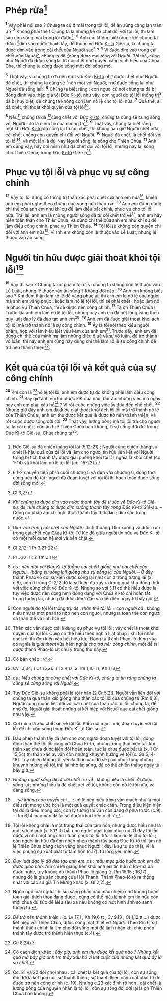 # Phép rửa[^1-9dbdfe2e-1762-4d8b-ba66-05fa67758a0a]
<sup><b>1</b></sup> Vậy phải nói sao ? Chúng ta cứ ở mãi trong tội lỗi, để ân sủng càng lan tràn ư ? <sup><b>2</b></sup> Không phải thế ! Chúng ta là những kẻ đã chết đối với tội lỗi, thì làm sao còn sống mãi trong tội được[^2-9dbdfe2e-1762-4d8b-ba66-05fa67758a0a]. <sup><b>3</b></sup> Anh em không biết rằng : khi chúng ta được [^1@-9dbdfe2e-1762-4d8b-ba66-05fa67758a0a]dìm vào nước thanh tẩy, để thuộc về Đức [Ki-tô]() Giê-su, là chúng ta được dìm vào trong cái chết của Người sao[^3-9dbdfe2e-1762-4d8b-ba66-05fa67758a0a] ? <sup><b>4</b></sup> Vì được dìm vào trong cái chết của Người[^4-9dbdfe2e-1762-4d8b-ba66-05fa67758a0a], chúng ta đã [^2@-9dbdfe2e-1762-4d8b-ba66-05fa67758a0a]cùng được mai táng với Người. Bởi thế, cũng như Người đã được sống lại từ cõi chết nhờ quyền năng vinh hiển của Chúa Cha, thì chúng ta cũng được sống một đời sống mới.

<sup><b>5</b></sup> Thật vậy, vì chúng ta đã nên một với Đức [Ki-tô]() nhờ được chết như Người đã chết, thì chúng ta cũng sẽ [^3@-9dbdfe2e-1762-4d8b-ba66-05fa67758a0a]nên một với Người, nhờ được sống lại như Người đã sống lại[^5-9dbdfe2e-1762-4d8b-ba66-05fa67758a0a]. <sup><b>6</b></sup> Chúng ta biết rằng : con người cũ nơi chúng ta đã bị đóng đinh vào thập giá với Đức [Ki-tô](), như vậy, con người do tội lỗi thống trị[^6-9dbdfe2e-1762-4d8b-ba66-05fa67758a0a] đã bị huỷ diệt, để chúng ta không còn làm nô lệ cho tội lỗi nữa. <sup><b>7</b></sup> Quả thế, ai đã chết, thì thoát khỏi quyền của tội lỗi[^7-9dbdfe2e-1762-4d8b-ba66-05fa67758a0a].

<sup><b>8</b></sup> Nếu[^8-9dbdfe2e-1762-4d8b-ba66-05fa67758a0a] chúng ta đã [^4@-9dbdfe2e-1762-4d8b-ba66-05fa67758a0a]cùng chết với Đức [Ki-tô](), chúng ta cũng sẽ cùng sống với Người : đó là niềm tin của chúng ta[^9-9dbdfe2e-1762-4d8b-ba66-05fa67758a0a]. <sup><b>9</b></sup> Thật vậy, chúng ta biết rằng : một khi Đức [Ki-tô]() đã sống lại từ cõi chết, thì không bao giờ Người chết nữa, cái chết chẳng còn quyền chi đối với Người. <sup><b>10</b></sup> Người đã chết, là chết đối với tội lỗi[^10-9dbdfe2e-1762-4d8b-ba66-05fa67758a0a], và một lần là đủ. Nay Người sống, là sống cho Thiên Chúa. <sup><b>11</b></sup> Anh em cũng vậy, hãy coi mình như đã chết đối với tội lỗi, nhưng nay lại sống cho Thiên Chúa, trong Đức [Ki-tô]() Giê-su[^11-9dbdfe2e-1762-4d8b-ba66-05fa67758a0a].


# Phục vụ tội lỗi và phục vụ sự công chính
<sup><b>12</b></sup> Vậy tội lỗi đừng có thống trị thân xác phải chết của anh em nữa[^12-9dbdfe2e-1762-4d8b-ba66-05fa67758a0a], khiến anh em phải nghe theo những dục vọng của thân xác. <sup><b>13</b></sup> Anh em đừng dùng chi thể của anh em như khí cụ để làm điều bất chính, phục vụ cho tội lỗi nữa. Trái lại, anh em là những người sống đã từ cõi chết trở về[^13-9dbdfe2e-1762-4d8b-ba66-05fa67758a0a], anh em hãy hiến toàn thân cho Thiên Chúa, và dùng chi thể của anh em như khí cụ để làm điều công chính, phục vụ Thiên Chúa. <sup><b>14</b></sup> Tội lỗi sẽ không còn quyền chi đối với anh em nữa[^14-9dbdfe2e-1762-4d8b-ba66-05fa67758a0a], vì anh em không còn lệ thuộc vào Lề Luật, nhưng lệ thuộc vào ân sủng.


# Người tín hữu được giải thoát khỏi tội lỗi[^15-9dbdfe2e-1762-4d8b-ba66-05fa67758a0a]
<sup><b>15</b></sup> Vậy thì sao ? Chúng ta cứ phạm tội ư, vì chúng ta không còn lệ thuộc vào Lề Luật, nhưng lệ thuộc vào ân sủng ? Không đời nào ! <sup><b>16</b></sup> Anh em không biết sao ? Khi đem thân làm nô lệ để vâng phục ai, thì anh em là nô lệ của người mà anh em vâng phục : hoặc làm nô lệ tội lỗi, thì sẽ phải chết ; hoặc làm nô lệ phục vụ Thiên Chúa, thì sẽ được nên công chính. <sup><b>17</b></sup> Tạ ơn Thiên Chúa ! Trước kia anh em làm nô lệ tội lỗi, nhưng nay anh em đã hết lòng vâng theo quy luật đạo lý đã đào tạo anh em[^16-9dbdfe2e-1762-4d8b-ba66-05fa67758a0a]. <sup><b>18</b></sup> Anh em đã được giải thoát khỏi ách tội lỗi mà trở thành nô lệ sự công chính. <sup><b>19</b></sup> Ấy là tôi nói theo kiểu người phàm, hợp với tầm hiểu biết yếu kém của anh em[^17-9dbdfe2e-1762-4d8b-ba66-05fa67758a0a]. Trước đây, anh em đã dùng chi thể của mình mà làm những điều ô uế và sự vô luân, để trở thành vô luân, thì nay anh em cũng hãy dùng chi thể làm nô lệ sự công chính để trở nên thánh thiện[^18-9dbdfe2e-1762-4d8b-ba66-05fa67758a0a].


# Kết quả của tội lỗi và kết quả của sự công chính
<sup><b>20</b></sup> Khi còn là [^5@-9dbdfe2e-1762-4d8b-ba66-05fa67758a0a]nô lệ tội lỗi, anh em được tự do không phải làm điều công chính. <sup><b>21</b></sup> Bấy giờ anh em thu được kết quả nào, bởi làm những việc mà ngày nay anh em phải xấu hổ[^19-9dbdfe2e-1762-4d8b-ba66-05fa67758a0a] ? Vì rốt cuộc những việc ấy đưa đến chỗ chết. <sup><b>22</b></sup> Nhưng giờ đây anh em đã được giải thoát khỏi ách tội lỗi mà trở thành nô lệ của Thiên Chúa ; anh em thu được kết quả là được trở nên thánh thiện, và rốt cuộc được sống đời đời. <sup><b>23</b></sup> Thật vậy, lương bổng mà tội lỗi trả cho người ta, là cái chết ; còn ân huệ Thiên Chúa ban không, là sự sống đời đời trong Đức [Ki-tô]() Giê-su, Chúa chúng ta[^20-9dbdfe2e-1762-4d8b-ba66-05fa67758a0a].

[^1-9dbdfe2e-1762-4d8b-ba66-05fa67758a0a]: Đức Giê-su đã chiến thắng tội lỗi (5,12-21) ; Người cũng chiến thắng sự chết là hậu quả của tội lỗi và làm cho người tín hữu liên kết với Người trong bí tích thánh tẩy được giải phóng khỏi tội lỗi, nghĩa là khỏi chết (cc 1-14) và khỏi làm nô lệ tội lỗi (cc. 15-23).
[^2-9dbdfe2e-1762-4d8b-ba66-05fa67758a0a]: 6,1-2 chuyển tiếp phần cuối chương 5 và đưa vào chương 6, đồng thời cũng nêu đề tài : người đã đoạn tuyệt với tội lỗi thì hoàn toàn được sống đời sống mới.
[^3-9dbdfe2e-1762-4d8b-ba66-05fa67758a0a]: *Khi chúng ta được dìm vào nước thanh tẩy để thuộc về Đức Ki-tô Giê-su.* ds : *khi chúng ta được dìm xuống thanh tẩy trong Đức Ki-tô Giê-su*. – Cũng có phần ám chỉ nghi thức thánh tẩy thời đầu : dìm sâu trong nước.
[^4-9dbdfe2e-1762-4d8b-ba66-05fa67758a0a]: *Dìm vào trong cái chết của Người* : dịch thoáng. Dìm xuống và được rửa trong cái chết của Chúa Ki-tô. Từ lúc đó giữa người tín hữu và Đức Ki-tô có một mối quan hệ mới và bền chặt.
[^5-9dbdfe2e-1762-4d8b-ba66-05fa67758a0a]: ds : *nên một với Đức Ki-tô (bằng cái chết) giống như cái chết của Người... (bằng sự sống lại) giống như sự sống lại của Người.* – Ở đây thánh Phao-lô coi sự kiện được sống lại như còn ở trong tương lai (x. c.8), còn ở trong Cl 2,12 đó là sự kiện đã xảy ra trong quá khứ đồng thời với việc cùng chết với Đức Ki-tô. Nhưng so với 6,11 có thể hiểu được là tuy việc được nên đồng hình đồng dạng với Chúa Ki-tô chỉ hoàn tất trong tương lai, nhưng đã được khởi đầu và diễn tiến ngay từ bây giờ.
[^6-9dbdfe2e-1762-4d8b-ba66-05fa67758a0a]: Con người do tội lỗi thống trị. ds : *thân thể tội lỗi* = *con người cũ* : không hiểu như là một phần tổ hợp nên con người, nhưng là toàn thể con người, cả thân thể và linh hồn.
[^7-9dbdfe2e-1762-4d8b-ba66-05fa67758a0a]: Thân xác vẫn được coi là dụng cụ phục vụ tội lỗi ; vậy chết là thoát khỏi quyền của tội lỗi. Cũng có thể hiểu theo nghĩa luật pháp : khi tội nhân chết rồi thì đơn kiện cáo hết hiệu lực. Động từ thánh Phao-lô dùng vừa có nghĩa là *giải thoát* vừa hàm nghĩa *cho trở nên công chính*, một đề tài được thánh Phao-lô rất chú ý trong thư này.
[^8-9dbdfe2e-1762-4d8b-ba66-05fa67758a0a]: Có bản chép : *vì*.
[^9-9dbdfe2e-1762-4d8b-ba66-05fa67758a0a]: ds : *Nếu chúng ta cùng chết với Đức Ki-tô, chúng ta tin rằng chúng ta cũng sẽ cùng sống với Người.*
[^10-9dbdfe2e-1762-4d8b-ba66-05fa67758a0a]: Tuy Đức Giê-su không phải là tội nhân (2 Cr 5,21), Người vẫn liên đới với chúng ta qua thân xác giống như thân xác tội lỗi của chúng ta (Rm 8,3), Người cũng muốn liên đới với cái chết của thân xác tội lỗi chúng ta, để nhờ đó, Người giải thoát những ai kết hiệp với Người qua cái chết giống như vậy.
[^11-9dbdfe2e-1762-4d8b-ba66-05fa67758a0a]: Coi mình là xác chết xét về tội lỗi. Kiểu nói mạnh mẽ, đoạn tuyệt với tội lỗi để chỉ còn sống trong Đức Ki-tô Giê-su.
[^12-9dbdfe2e-1762-4d8b-ba66-05fa67758a0a]: Dầu phép thánh tẩy đã làm cho con người đoạn tuyệt với tội lỗi, đóng đinh thân thể tội lỗi cùng với Chúa Ki-tô, nhưng trong thời hiện tại, khi thân xác chưa được biến đổi hoàn toàn, tức là chưa được bất tử (x. 1 Cr 15,54) thì thân xác ấy vẫn còn những khuynh hướng về tội (x. Ga 5,14-16). Tuy nhiên không tất yếu là thân xác đó sẽ phải phục tùng những khuynh hướng về tội, trái lại nhờ ân sủng, đã có thể chiến thắng ngay từ bây giờ.
[^13-9dbdfe2e-1762-4d8b-ba66-05fa67758a0a]: *Những người sống đã từ cõi chết trở về* : không hiểu là chết rồi được sống lại ; nhưng hiểu là đã chết xét về tội, không còn nô lệ tội nữa, và đang sống.
[^14-9dbdfe2e-1762-4d8b-ba66-05fa67758a0a]: *... sẽ không còn quyền chi ...* : có lẽ nên hiểu trong văn mạch như là một điều rất mong ước hơn là một quả quyết chắc chắn. Trong điều kiện hiện tại đó là điều mong ước, còn lý tưởng thì vẫn còn đang ở phía trước (c.9). – Rm 6,14 loan báo đề tài sẽ được khai triển ở ch.7.
[^15-9dbdfe2e-1762-4d8b-ba66-05fa67758a0a]: Tội lỗi không phải là một trạng thái của tâm hồn, nhưng được hiểu như là một sức mạnh (x. 5,12 tt) bắt con người phải tuân phục nó. Ở đây tội lỗi được ví như một ông chủ : tuân phục tội lỗi tức là làm nô lệ cho tội lỗi ; còn người tín hữu đã đón nhận phép thánh tẩy trong Đức Ki-tô thì làm nô lệ Thiên Chúa bằng cách vâng phục Người ; đây là sự tự do thật, vì là việc phụng sự xuất phát từ tâm hồn (c.17), từ lòng yêu mến.
[^16-9dbdfe2e-1762-4d8b-ba66-05fa67758a0a]: *Quy luật đạo lý đã đào tạo anh em*. ds : *mẫu mực giáo huấn anh em đã được giao phó*. Ám chỉ lời giảng tiên khởi anh em tín hữu ở Rô-ma đã được nghe, tuy không do thánh Phao-lô giảng (x. Rm 15,15 ; 16,17), nhưng đó là gia sản chung của Hội Thánh. Thánh Phao-lô tỏ ra thống nhất với các sứ giả Tin Mừng khác (x. Gl 2,2).
[^17-9dbdfe2e-1762-4d8b-ba66-05fa67758a0a]: Ngôn ngữ loài người chỉ soi sáng phần nào mầu nhiệm chứ không hoàn toàn giải thích thoả đáng được ; cũng có thể hiểu là anh em tín hữu còn mới chưa đủ sức để hiểu sâu xa nếu không có một hình ảnh so sánh tương tự.
[^18-9dbdfe2e-1762-4d8b-ba66-05fa67758a0a]: *Để trở nên thánh thiện* : (x. Lv 17,1 ; Xh 19,6 tt ; Cv 9,13 ; Cl 1,12 tt ...) được kết hiệp với Thiên Chúa, được sống mật thiết với Người. Theo Rm 6, sự thánh thiện chính là làm cho đời sống mới đã lãnh nhận khi chịu phép thánh tẩy được trở thành hiện thực (c.4).
[^19-9dbdfe2e-1762-4d8b-ba66-05fa67758a0a]: Có cách dịch khác : *Bấy giờ, anh em thu được kết quả nào ? Những kết quả mà bây giờ anh em thấy xấu hổ vì kết cuộc của những kết quả ấy là sự chết.*
[^20-9dbdfe2e-1762-4d8b-ba66-05fa67758a0a]: Cc. 21 và 22 đối chọi nhau : cái chết là kết quả của tội lỗi, còn sự sống đời đời là kết quả của sự thánh thiện ; sự thánh thiện này xuất phát từ ơn được trở nên công chính (c. 19). Nhưng c.23 xác định rõ hơn : cái chết là lương bổng của nguyên nhân là tội lỗi, còn sự sống đời đời lại là ơn Thiên Chúa ban không.
[^1@-9dbdfe2e-1762-4d8b-ba66-05fa67758a0a]: Gl 3,27
[^2@-9dbdfe2e-1762-4d8b-ba66-05fa67758a0a]: Cl 2,12; 1 Pr 3,21-22
[^3@-9dbdfe2e-1762-4d8b-ba66-05fa67758a0a]: Pl 3,10-11; 2 Tm 2,11
[^4@-9dbdfe2e-1762-4d8b-ba66-05fa67758a0a]: Cv 13,34; 1 Cr 15,26; 1 Tx 4,17; 2  Tm 1,10-11; Kh 1,18
[^5@-9dbdfe2e-1762-4d8b-ba66-05fa67758a0a]: Ga 8,24